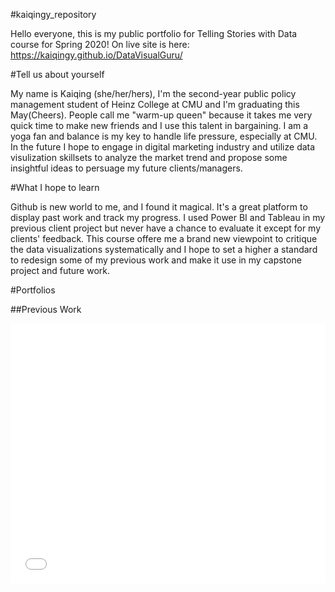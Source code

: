 #kaiqingy_repository

Hello everyone, this is my public portfolio for Telling Stories with Data course for Spring 2020! On live site is here: https://kaiqingy.github.io/DataVisualGuru/

#Tell us about yourself

My name is Kaiqing (she/her/hers), I'm the second-year public policy management student of Heinz College at CMU and I'm graduating this May(Cheers). People call me "warm-up queen" because it takes me very quick time to make new friends and I use this talent in bargaining. I am a yoga fan and balance is my key to handle life pressure, especially at CMU. In the future I hope to engage in digital marketing industry and utilize data visulization skillsets to analyze the market trend and propose some insightful ideas to persuage my future clients/managers.

#What I hope to learn

Github is new world to me, and I found it magical. It's a great platform to display past work and track my progress. I used Power BI and Tableau in my previous client project but never have a chance to evaluate it except for my clients' feedback. This course offere me a brand new viewpoint to critique the data visualizations systematically and I hope to set a higher a standard to redesign some of my previous work and make it use in my capstone project and future work.

#Portfolios

##Previous Work
<iframe title="The performance of HIV testing and prevention" aria-label="Grouped Column Chart" id="datawrapper-chart-pMmQZ" src="//datawrapper.dwcdn.net/pMmQZ/1/" scrolling="no" frameborder="0" style="width: 0; min-width: 100% !important; border: none;" height="416"></iframe><script type="text/javascript">!function(){"use strict";window.addEventListener("message",function(a){if(void 0!==a.data["datawrapper-height"])for(var e in a.data["datawrapper-height"]){var t=document.getElementById("datawrapper-chart-"+e)||document.querySelector("iframe[src*='"+e+"']");t&&(t.style.height=a.data["datawrapper-height"][e]+"px")}})}();</script>
